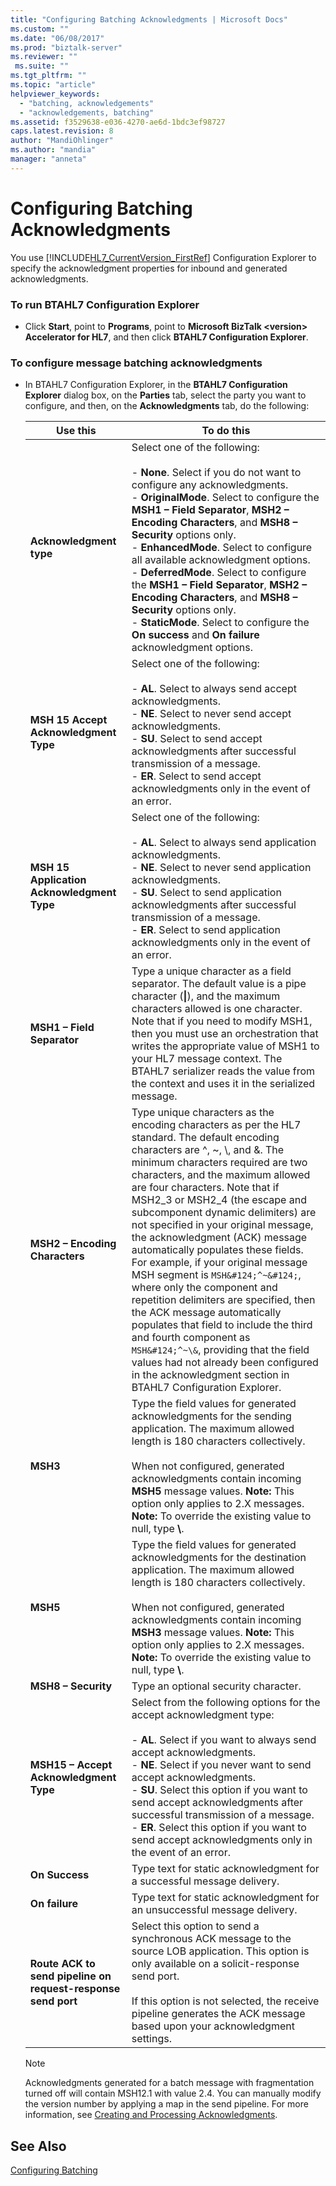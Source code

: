 ```yaml
---
title: "Configuring Batching Acknowledgments | Microsoft Docs"
ms.custom: ""
ms.date: "06/08/2017"
ms.prod: "biztalk-server"
ms.reviewer: ""
 ms.suite: ""
ms.tgt_pltfrm: ""
ms.topic: "article"
helpviewer_keywords: 
  - "batching, acknowledgements"
  - "acknowledgements, batching"
ms.assetid: f3529638-e036-4270-ae6d-1bdc3ef98727
caps.latest.revision: 8
author: "MandiOhlinger"
ms.author: "mandia"
manager: "anneta"
---
```

# Configuring Batching Acknowledgments
You use [!INCLUDE[HL7_CurrentVersion_FirstRef](../../includes/hl7-currentversion-firstref-md.md)] Configuration Explorer to specify the acknowledgment properties for inbound and generated acknowledgments.  
  
### To run BTAHL7 Configuration Explorer  
  
-   Click **Start**, point to **Programs**, point to **Microsoft BizTalk \<version> Accelerator for HL7**, and then click **BTAHL7 Configuration Explorer**.  
  
### To configure message batching acknowledgments  
  
-   In BTAHL7 Configuration Explorer, in the **BTAHL7 Configuration Explorer** dialog box, on the **Parties** tab, select the party you want to configure, and then, on the **Acknowledgments** tab, do the following:  
  
    |Use this|To do this|  
    |--------------|----------------|  
    |**Acknowledgment type**|Select one of the following:<br /><br /> -   **None**. Select if you do not want to configure any acknowledgments.<br />-   **OriginalMode**. Select to configure the **MSH1 – Field Separator**, **MSH2 – Encoding Characters**, and **MSH8 – Security** options only.<br />-   **EnhancedMode**. Select to configure all available acknowledgment options.<br />-   **DeferredMode**. Select to configure the **MSH1 – Field Separator**, **MSH2 – Encoding Characters**, and **MSH8 – Security** options only.<br />-   **StaticMode**. Select to configure the **On success** and **On failure** acknowledgment options.|  
    |**MSH 15 Accept Acknowledgment Type**|Select one of the following:<br /><br /> -   **AL**. Select to always send accept acknowledgments.<br />-   **NE**. Select to never send accept acknowledgments.<br />-   **SU**. Select to send accept acknowledgments after successful transmission of a message.<br />-   **ER**. Select to send accept acknowledgments only in the event of an error.|  
    |**MSH 15 Application Acknowledgment Type**|Select one of the following:<br /><br /> -   **AL**. Select to always send application acknowledgments.<br />-   **NE**. Select to never send application acknowledgments.<br />-   **SU**. Select to send application acknowledgments after successful transmission of a message.<br />-   **ER**. Select to send application acknowledgments only in the event of an error.|  
    |**MSH1 – Field Separator**|Type a unique character as a field separator. The default value is a pipe character (**&#124;**), and the maximum characters allowed is one character. Note that if you need to modify MSH1, then you must use an orchestration that writes the appropriate value of MSH1 to your HL7 message context. The BTAHL7 serializer reads the value from the context and uses it in the serialized message.|  
    |**MSH2 – Encoding Characters**|Type unique characters as the encoding characters as per the HL7 standard. The default encoding characters are ^, ~, \\, and &. The minimum characters required are two characters, and the maximum allowed are four characters. Note that if MSH2_3 or MSH2_4 (the escape and subcomponent dynamic delimiters) are not specified in your original message, the acknowledgment (ACK) message automatically populates these fields. For example, if your original message MSH segment is `MSH&#124;^~&#124;`, where only the component and repetition delimiters are specified, then the ACK message automatically populates that field to include the third and fourth component as `MSH&#124;^~\&`, providing that the field values had not already been configured in the acknowledgment section in BTAHL7 Configuration Explorer.|  
    |**MSH3**|Type the field values for generated acknowledgments for the sending application. The maximum allowed length is 180 characters collectively.<br /><br /> When not configured, generated acknowledgments contain incoming **MSH5** message values. **Note:**  This option only applies to 2.X messages. **Note:**  To override the existing value to null, type **\\**.|  
    |**MSH5**|Type the field values for generated acknowledgments for the destination application. The maximum allowed length is 180 characters collectively.<br /><br /> When not configured, generated acknowledgments contain incoming **MSH3** message values. **Note:**  This option only applies to 2.X messages. **Note:**  To override the existing value to null, type **\\**.|  
    |**MSH8 – Security**|Type an optional security character.|  
    |**MSH15 – Accept Acknowledgment Type**|Select from the following options for the accept acknowledgment type:<br /><br /> -   **AL**. Select if you want to always send accept acknowledgments.<br />-   **NE**. Select if you never want to send accept acknowledgments.<br />-   **SU**. Select this option if you want to send accept acknowledgments after successful transmission of a message.<br />-   **ER**. Select this option if you want to send accept acknowledgments only in the event of an error.|  
    |**On Success**|Type text for static acknowledgment for a successful message delivery.|  
    |**On failure**|Type text for static acknowledgment for an unsuccessful message delivery.|  
    |**Route ACK to send pipeline on request-response send port**|Select this option to send a synchronous ACK message to the source LOB application. This option is only available on a solicit-response send port.<br /><br /> If this option is not selected, the receive pipeline generates the ACK message based upon your acknowledgment settings.|  
  
    > [!NOTE]
    >  Acknowledgments generated for a batch message with fragmentation turned off will contain MSH12.1 with value 2.4. You can manually modify the version number by applying a map in the send pipeline. For more information, see [Creating and Processing Acknowledgments](../../adapters-and-accelerators/accelerator-hl7/creating-and-processing-acknowledgments.md).  
  
## See Also  
 [Configuring Batching](../../adapters-and-accelerators/accelerator-hl7/configuring-batching.md)